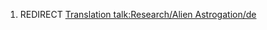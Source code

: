 1.  REDIRECT [Translation talk:Research/Alien
    Astrogation/de](Translation_talk:Research/Alien_Astrogation/de "wikilink")